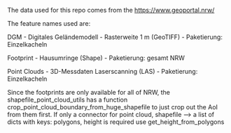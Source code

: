 The data used for this repo comes from the https://www.geoportal.nrw/

The feature names used are: 

DGM - Digitales Geländemodell - Rasterweite 1 m (GeoTIFF) - Paketierung: Einzelkacheln

Footprint - Hausumringe (Shape) - Paketierung: gesamt NRW

Point Clouds - 3D-Messdaten Laserscanning (LAS) - Paketierung: Einzelkacheln



Since the footprints are only available for all of NRW, the shapefile_point_cloud_utils has a function crop_point_cloud_boundary_from_huge_shapefile to just crop out the AoI from them first. 
If only a connector for point cloud, shapefile --> a list of dicts with keys: polygons, height is required use get_height_from_polygons 
